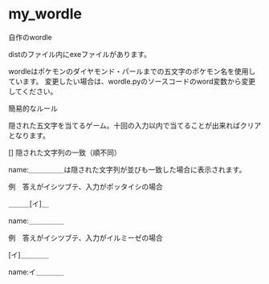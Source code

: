# my_wordle
自作のwordle

distのファイル内にexeファイルがあります。

wordleはポケモンのダイヤモンド・パールまでの五文字のポケモン名を使用しています。
変更したい場合は、wordle.pyのソースコードのword変数から変更してください。

簡易的なルール

隠された五文字を当てるゲーム。十回の入力以内で当てることが出来ればクリアとなります。

[] 隠された文字列の一致（順不同）

name:＿＿＿＿＿は隠された文字列が並びも一致した場合に表示されます。

例　答えがイシツブテ、入力がポッタイシの場合

＿＿＿[イ]＿

name:＿＿＿＿＿

例　答えがイシツブテ、入力がイルミーゼの場合

[イ]＿＿＿＿

name:イ＿＿＿＿
